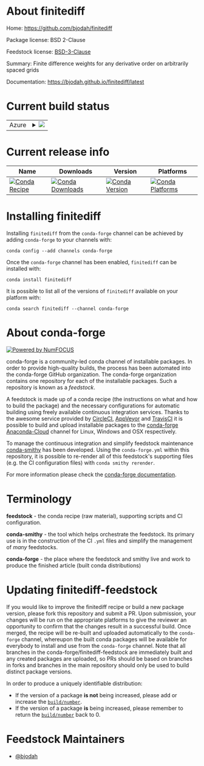 About finitediff
================

Home: https://github.com/bjodah/finitediff

Package license: BSD 2-Clause

Feedstock license: [BSD-3-Clause](https://github.com/conda-forge/finitediff-feedstock/blob/master/LICENSE.txt)

Summary: Finite difference weights for any derivative order on arbitrarily spaced grids

Documentation: https://bjodah.github.io/finitediff/latest

Current build status
====================


<table>
    
  <tr>
    <td>Azure</td>
    <td>
      <details>
        <summary>
          <a href="https://dev.azure.com/conda-forge/feedstock-builds/_build/latest?definitionId=302&branchName=master">
            <img src="https://dev.azure.com/conda-forge/feedstock-builds/_apis/build/status/finitediff-feedstock?branchName=master">
          </a>
        </summary>
        <table>
          <thead><tr><th>Variant</th><th>Status</th></tr></thead>
          <tbody><tr>
              <td>linux_64_numpy1.16python3.6.____cpython</td>
              <td>
                <a href="https://dev.azure.com/conda-forge/feedstock-builds/_build/latest?definitionId=302&branchName=master">
                  <img src="https://dev.azure.com/conda-forge/feedstock-builds/_apis/build/status/finitediff-feedstock?branchName=master&jobName=linux&configuration=linux_64_numpy1.16python3.6.____cpython" alt="variant">
                </a>
              </td>
            </tr><tr>
              <td>linux_64_numpy1.16python3.7.____cpython</td>
              <td>
                <a href="https://dev.azure.com/conda-forge/feedstock-builds/_build/latest?definitionId=302&branchName=master">
                  <img src="https://dev.azure.com/conda-forge/feedstock-builds/_apis/build/status/finitediff-feedstock?branchName=master&jobName=linux&configuration=linux_64_numpy1.16python3.7.____cpython" alt="variant">
                </a>
              </td>
            </tr><tr>
              <td>linux_64_numpy1.16python3.8.____cpython</td>
              <td>
                <a href="https://dev.azure.com/conda-forge/feedstock-builds/_build/latest?definitionId=302&branchName=master">
                  <img src="https://dev.azure.com/conda-forge/feedstock-builds/_apis/build/status/finitediff-feedstock?branchName=master&jobName=linux&configuration=linux_64_numpy1.16python3.8.____cpython" alt="variant">
                </a>
              </td>
            </tr><tr>
              <td>linux_64_numpy1.18python3.6.____73_pypy</td>
              <td>
                <a href="https://dev.azure.com/conda-forge/feedstock-builds/_build/latest?definitionId=302&branchName=master">
                  <img src="https://dev.azure.com/conda-forge/feedstock-builds/_apis/build/status/finitediff-feedstock?branchName=master&jobName=linux&configuration=linux_64_numpy1.18python3.6.____73_pypy" alt="variant">
                </a>
              </td>
            </tr><tr>
              <td>linux_64_numpy1.19python3.9.____cpython</td>
              <td>
                <a href="https://dev.azure.com/conda-forge/feedstock-builds/_build/latest?definitionId=302&branchName=master">
                  <img src="https://dev.azure.com/conda-forge/feedstock-builds/_apis/build/status/finitediff-feedstock?branchName=master&jobName=linux&configuration=linux_64_numpy1.19python3.9.____cpython" alt="variant">
                </a>
              </td>
            </tr><tr>
              <td>osx_64_numpy1.16python3.6.____cpython</td>
              <td>
                <a href="https://dev.azure.com/conda-forge/feedstock-builds/_build/latest?definitionId=302&branchName=master">
                  <img src="https://dev.azure.com/conda-forge/feedstock-builds/_apis/build/status/finitediff-feedstock?branchName=master&jobName=osx&configuration=osx_64_numpy1.16python3.6.____cpython" alt="variant">
                </a>
              </td>
            </tr><tr>
              <td>osx_64_numpy1.16python3.7.____cpython</td>
              <td>
                <a href="https://dev.azure.com/conda-forge/feedstock-builds/_build/latest?definitionId=302&branchName=master">
                  <img src="https://dev.azure.com/conda-forge/feedstock-builds/_apis/build/status/finitediff-feedstock?branchName=master&jobName=osx&configuration=osx_64_numpy1.16python3.7.____cpython" alt="variant">
                </a>
              </td>
            </tr><tr>
              <td>osx_64_numpy1.16python3.8.____cpython</td>
              <td>
                <a href="https://dev.azure.com/conda-forge/feedstock-builds/_build/latest?definitionId=302&branchName=master">
                  <img src="https://dev.azure.com/conda-forge/feedstock-builds/_apis/build/status/finitediff-feedstock?branchName=master&jobName=osx&configuration=osx_64_numpy1.16python3.8.____cpython" alt="variant">
                </a>
              </td>
            </tr><tr>
              <td>osx_64_numpy1.18python3.6.____73_pypy</td>
              <td>
                <a href="https://dev.azure.com/conda-forge/feedstock-builds/_build/latest?definitionId=302&branchName=master">
                  <img src="https://dev.azure.com/conda-forge/feedstock-builds/_apis/build/status/finitediff-feedstock?branchName=master&jobName=osx&configuration=osx_64_numpy1.18python3.6.____73_pypy" alt="variant">
                </a>
              </td>
            </tr><tr>
              <td>osx_64_numpy1.19python3.9.____cpython</td>
              <td>
                <a href="https://dev.azure.com/conda-forge/feedstock-builds/_build/latest?definitionId=302&branchName=master">
                  <img src="https://dev.azure.com/conda-forge/feedstock-builds/_apis/build/status/finitediff-feedstock?branchName=master&jobName=osx&configuration=osx_64_numpy1.19python3.9.____cpython" alt="variant">
                </a>
              </td>
            </tr><tr>
              <td>win_64_numpy1.16python3.6.____cpython</td>
              <td>
                <a href="https://dev.azure.com/conda-forge/feedstock-builds/_build/latest?definitionId=302&branchName=master">
                  <img src="https://dev.azure.com/conda-forge/feedstock-builds/_apis/build/status/finitediff-feedstock?branchName=master&jobName=win&configuration=win_64_numpy1.16python3.6.____cpython" alt="variant">
                </a>
              </td>
            </tr><tr>
              <td>win_64_numpy1.16python3.7.____cpython</td>
              <td>
                <a href="https://dev.azure.com/conda-forge/feedstock-builds/_build/latest?definitionId=302&branchName=master">
                  <img src="https://dev.azure.com/conda-forge/feedstock-builds/_apis/build/status/finitediff-feedstock?branchName=master&jobName=win&configuration=win_64_numpy1.16python3.7.____cpython" alt="variant">
                </a>
              </td>
            </tr><tr>
              <td>win_64_numpy1.16python3.8.____cpython</td>
              <td>
                <a href="https://dev.azure.com/conda-forge/feedstock-builds/_build/latest?definitionId=302&branchName=master">
                  <img src="https://dev.azure.com/conda-forge/feedstock-builds/_apis/build/status/finitediff-feedstock?branchName=master&jobName=win&configuration=win_64_numpy1.16python3.8.____cpython" alt="variant">
                </a>
              </td>
            </tr><tr>
              <td>win_64_numpy1.19python3.9.____cpython</td>
              <td>
                <a href="https://dev.azure.com/conda-forge/feedstock-builds/_build/latest?definitionId=302&branchName=master">
                  <img src="https://dev.azure.com/conda-forge/feedstock-builds/_apis/build/status/finitediff-feedstock?branchName=master&jobName=win&configuration=win_64_numpy1.19python3.9.____cpython" alt="variant">
                </a>
              </td>
            </tr>
          </tbody>
        </table>
      </details>
    </td>
  </tr>
</table>

Current release info
====================

| Name | Downloads | Version | Platforms |
| --- | --- | --- | --- |
| [![Conda Recipe](https://img.shields.io/badge/recipe-finitediff-green.svg)](https://anaconda.org/conda-forge/finitediff) | [![Conda Downloads](https://img.shields.io/conda/dn/conda-forge/finitediff.svg)](https://anaconda.org/conda-forge/finitediff) | [![Conda Version](https://img.shields.io/conda/vn/conda-forge/finitediff.svg)](https://anaconda.org/conda-forge/finitediff) | [![Conda Platforms](https://img.shields.io/conda/pn/conda-forge/finitediff.svg)](https://anaconda.org/conda-forge/finitediff) |

Installing finitediff
=====================

Installing `finitediff` from the `conda-forge` channel can be achieved by adding `conda-forge` to your channels with:

```
conda config --add channels conda-forge
```

Once the `conda-forge` channel has been enabled, `finitediff` can be installed with:

```
conda install finitediff
```

It is possible to list all of the versions of `finitediff` available on your platform with:

```
conda search finitediff --channel conda-forge
```


About conda-forge
=================

[![Powered by NumFOCUS](https://img.shields.io/badge/powered%20by-NumFOCUS-orange.svg?style=flat&colorA=E1523D&colorB=007D8A)](http://numfocus.org)

conda-forge is a community-led conda channel of installable packages.
In order to provide high-quality builds, the process has been automated into the
conda-forge GitHub organization. The conda-forge organization contains one repository
for each of the installable packages. Such a repository is known as a *feedstock*.

A feedstock is made up of a conda recipe (the instructions on what and how to build
the package) and the necessary configurations for automatic building using freely
available continuous integration services. Thanks to the awesome service provided by
[CircleCI](https://circleci.com/), [AppVeyor](https://www.appveyor.com/)
and [TravisCI](https://travis-ci.com/) it is possible to build and upload installable
packages to the [conda-forge](https://anaconda.org/conda-forge)
[Anaconda-Cloud](https://anaconda.org/) channel for Linux, Windows and OSX respectively.

To manage the continuous integration and simplify feedstock maintenance
[conda-smithy](https://github.com/conda-forge/conda-smithy) has been developed.
Using the ``conda-forge.yml`` within this repository, it is possible to re-render all of
this feedstock's supporting files (e.g. the CI configuration files) with ``conda smithy rerender``.

For more information please check the [conda-forge documentation](https://conda-forge.org/docs/).

Terminology
===========

**feedstock** - the conda recipe (raw material), supporting scripts and CI configuration.

**conda-smithy** - the tool which helps orchestrate the feedstock.
                   Its primary use is in the construction of the CI ``.yml`` files
                   and simplify the management of *many* feedstocks.

**conda-forge** - the place where the feedstock and smithy live and work to
                  produce the finished article (built conda distributions)


Updating finitediff-feedstock
=============================

If you would like to improve the finitediff recipe or build a new
package version, please fork this repository and submit a PR. Upon submission,
your changes will be run on the appropriate platforms to give the reviewer an
opportunity to confirm that the changes result in a successful build. Once
merged, the recipe will be re-built and uploaded automatically to the
`conda-forge` channel, whereupon the built conda packages will be available for
everybody to install and use from the `conda-forge` channel.
Note that all branches in the conda-forge/finitediff-feedstock are
immediately built and any created packages are uploaded, so PRs should be based
on branches in forks and branches in the main repository should only be used to
build distinct package versions.

In order to produce a uniquely identifiable distribution:
 * If the version of a package **is not** being increased, please add or increase
   the [``build/number``](https://conda.io/docs/user-guide/tasks/build-packages/define-metadata.html#build-number-and-string).
 * If the version of a package **is** being increased, please remember to return
   the [``build/number``](https://conda.io/docs/user-guide/tasks/build-packages/define-metadata.html#build-number-and-string)
   back to 0.

Feedstock Maintainers
=====================

* [@bjodah](https://github.com/bjodah/)


